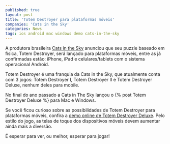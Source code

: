 ```yaml
---
published: true
layout: post
title: 'Totem Destroyer para plataformas móveis'
companies: 'Cats in the Sky'
categories: News
tags: ios android mac windows demo cats-in-the-sky
---
```

A produtora brasileira <a href="http://www.catsinthesky.com.br/" target="_blank">Cats in the Sky</a> anunciou que seu puzzle baseado em f&#237;sica, Totem Destroyer, ser&#225; lan&#231;ado para plataformas m&#243;veis, entre as j&#225; confirmadas est&#227;o: iPhone, iPad e celulares/tablets com o sistema operacional Android.

Totem Destroyer &#233; uma franquia da Cats in the Sky, que atualmente conta com 3 jogos: Totem Destroyer I, Totem Destroyer II e Totem Destroyer Deluxe, nenhum deles para mobile.
 
No final do ano passado a Cats in The Sky lan&#231;ou o {% post Totem Destroyer Deluxe %} para Mac e Windows.
 
Se voc&#234; ficou curioso sobre as possibilidades de Totem Destroyer para plataformas m&#243;veis, confira a [demo online de Totem Destroyer Deluxe](http://www.catsinthesky.com/games/totem-destroyer-deluxe-demo). Pelo estilo do jogo, as telas de toque dos dispositivos m&#243;veis devem aumentar ainda mais a divers&#227;o.
 
&#201; esperar para ver, ou melhor, esperar para jogar!

